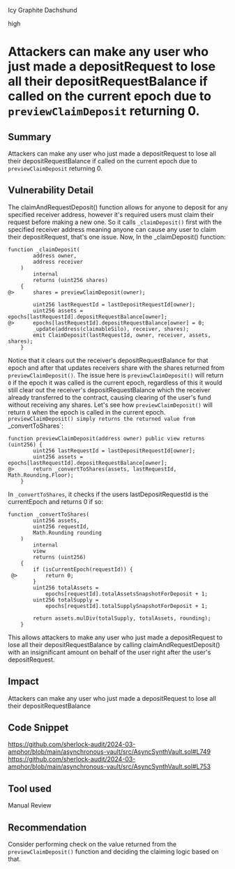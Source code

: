 Icy Graphite Dachshund

high

# Attackers can make any user who just made a depositRequest to lose all their depositRequestBalance if called on the current epoch due to `previewClaimDeposit` returning 0.

## Summary
Attackers can make any user who just made a depositRequest to lose all their depositRequestBalance if called on the current epoch due to `previewClaimDeposit` returning 0.

## Vulnerability Detail
The claimAndRequestDeposit() function allows for anyone to deposit for any specified receiver address, however it's required users must claim their request before making a new one. So it calls `_claimDeposit()` first with the specified receiver address meaning anyone can cause any user to claim their depositRequest, that's one issue. Now, In the _claimDeposit() function:
```solidity
function _claimDeposit(
        address owner,
        address receiver
    )
        internal
        returns (uint256 shares)
    {
@>      shares = previewClaimDeposit(owner);

        uint256 lastRequestId = lastDepositRequestId[owner];
        uint256 assets = epochs[lastRequestId].depositRequestBalance[owner];
@>      epochs[lastRequestId].depositRequestBalance[owner] = 0;
        _update(address(claimableSilo), receiver, shares);
        emit ClaimDeposit(lastRequestId, owner, receiver, assets, shares);
    }
```
Notice that it clears out the receiver's depositRequestBalance for that epoch and after that updates receivers share with the shares returned from `previewClaimDeposit()`. The issue here is `previewClaimDeposit()` will return `0` if the epoch it was called is the current epoch, regardless of this it would still clear out the receiver's depositRequestBalance which the receiver already transferred to the contract, causing clearing of the user's fund without receiving any shares. Let's see how `previewClaimDeposit()` will return `0` when the epoch is called in the current epoch. `previewClaimDeposit() simply returns the returned value from  `_convertToShares`:
```solidity
function previewClaimDeposit(address owner) public view returns (uint256) {
        uint256 lastRequestId = lastDepositRequestId[owner];
        uint256 assets = epochs[lastRequestId].depositRequestBalance[owner];
@>      return _convertToShares(assets, lastRequestId, Math.Rounding.Floor);
    }
```
In `_convertToShares`, it checks if the users lastDepositRequestId is the currentEpoch and returns 0 if so:
```solidity
function _convertToShares(
        uint256 assets,
        uint256 requestId,
        Math.Rounding rounding
    )
        internal
        view
        returns (uint256)
    {
        if (isCurrentEpoch(requestId)) {
 @>         return 0;
        }
        uint256 totalAssets =
            epochs[requestId].totalAssetsSnapshotForDeposit + 1;
        uint256 totalSupply =
            epochs[requestId].totalSupplySnapshotForDeposit + 1;

        return assets.mulDiv(totalSupply, totalAssets, rounding);
    }
```
This allows attackers to make any user who just made a depositRequest to lose all their depositRequestBalance by calling claimAndRequestDeposit() with an insignificant amount on behalf of the user right after the user's depositRequest.

## Impact
Attackers can make any user who just made a depositRequest to lose all their depositRequestBalance

## Code Snippet
https://github.com/sherlock-audit/2024-03-amphor/blob/main/asynchronous-vault/src/AsyncSynthVault.sol#L749
https://github.com/sherlock-audit/2024-03-amphor/blob/main/asynchronous-vault/src/AsyncSynthVault.sol#L753

## Tool used

Manual Review

## Recommendation
Consider performing check on the value returned from the `previewClaimDeposit()` function and deciding the claiming logic based on that.